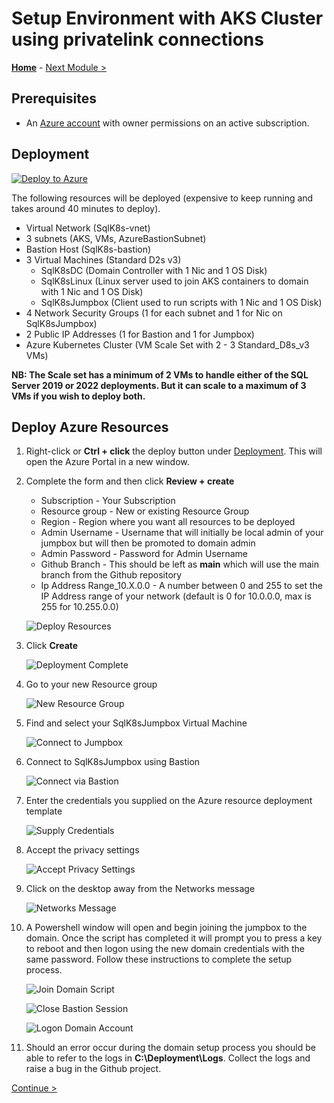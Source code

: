 # Setup Environment with AKS Cluster using privatelink connections

**[Home](../README.md)** - [Next Module >](../modules/kerberos.md)

## Prerequisites

* An [Azure account](https://azure.microsoft.com/free/) with owner permissions on an active subscription.

## Deployment

[![Deploy to Azure](https://aka.ms/deploytoazurebutton)](https://portal.azure.com/#create/Microsoft.Template/uri/https%3A%2F%2Fraw.githubusercontent.com%2FBobbyH49%2FSQLServerk8s%2Fmain%2Ftemplates%2Fsetup.json)

The following resources will be deployed (expensive to keep running and takes around 40 minutes to deploy).

* Virtual Network (SqlK8s-vnet)
* 3 subnets (AKS, VMs, AzureBastionSubnet)
* Bastion Host (SqlK8s-bastion)
* 3 Virtual Machines (Standard D2s v3)
    * SqlK8sDC (Domain Controller with 1 Nic and 1 OS Disk)
    * SqlK8sLinux (Linux server used to join AKS containers to domain with 1 Nic and 1 OS Disk)
    * SqlK8sJumpbox (Client used to run scripts with 1 Nic and 1 OS Disk)
* 4 Network Security Groups (1 for each subnet and 1 for Nic on SqlK8sJumpbox)
* 2 Public IP Addresses (1 for Bastion and 1 for Jumpbox)
* Azure Kubernetes Cluster (VM Scale Set with 2 - 3 Standard_D8s_v3 VMs)

**NB: The Scale set has a minimum of 2 VMs to handle either of the SQL Server 2019 or 2022 deployments.  But it can scale to a maximum of 3 VMs if you wish to deploy both.** 

## Deploy Azure Resources

1. Right-click or **Ctrl + click** the deploy button under [Deployment](#deployment).  This will open the Azure Portal in a new window.

2. Complete the form and then click **Review + create**

    * Subscription - Your Subscription
    * Resource group - New or existing Resource Group
    * Region - Region where you want all resources to be deployed
    * Admin Username - Username that will initially be local admin of your jumpbox but will then be promoted to domain admin
    * Admin Password - Password for Admin Username
    * Github Branch - This should be left as **main** which will use the main branch from the Github repository
    * Ip Address Range_10.X.0.0 - A number between 0 and 255 to set the IP Address range of your network (default is 0 for 10.0.0.0, max is 255 for 10.255.0.0)

    ![Deploy Resources](media/DeployResources.jpg)

3. Click **Create**

    ![Deployment Complete](media/DeploymentComplete.jpg)

4. Go to your new Resource group

    ![New Resource Group](media/NewResourceGroup.jpg)

5. Find and select your SqlK8sJumpbox Virtual Machine

    ![Connect to Jumpbox](media/ConnectToJumpbox.jpg)

6. Connect to SqlK8sJumpbox using Bastion

    ![Connect via Bastion](media/ConnectViaBastion.jpg)

7. Enter the credentials you supplied on the Azure resource deployment template

    ![Supply Credentials](media/SupplyCredentials.jpg)

8. Accept the privacy settings

    ![Accept Privacy Settings](media/AcceptPrivacySettings.jpg)

9. Click on the desktop away from the Networks message

    ![Networks Message](media/NetworksMessage.jpg)

10. A Powershell window will open and begin joining the jumpbox to the domain.  Once the script has completed it will prompt you to press a key to reboot and then logon using the new domain credentials with the same password.  Follow these instructions to complete the setup process.

    ![Join Domain Script](media/JoinDomainScript.jpg)

    ![Close Bastion Session](media/CloseBastionSession.jpg)

    ![Logon Domain Account](media/SupplyADCredentials.jpg)

11. Should an error occur during the domain setup process you should be able to refer to the logs in **C:\Deployment\Logs**.  Collect the logs and raise a bug in the Github project.

[Continue >](../modules/kerberos.md)
